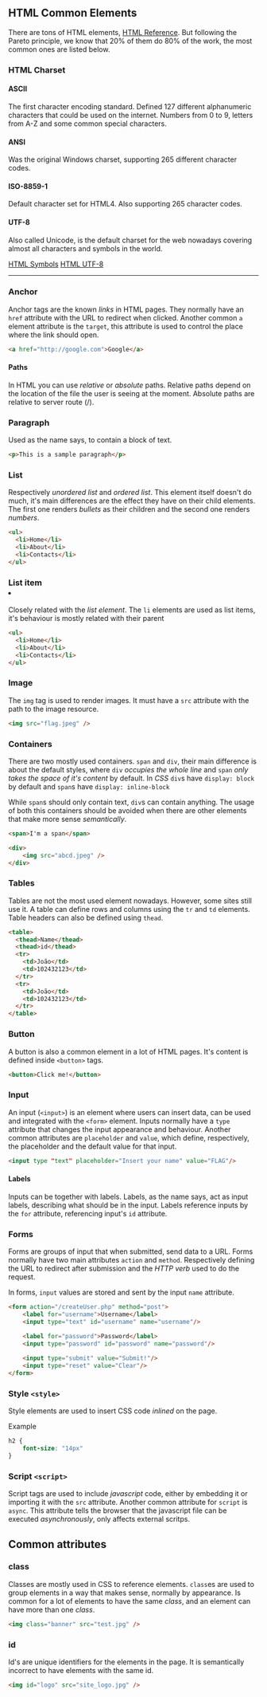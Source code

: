 ## HTML Common Elements 

There are tons of HTML elements, [HTML Reference](https://developer.mozilla.org/en-US/docs/Web/HTML/Element). But following the Pareto principle, we know that 20% of them do 80% of the work, the most common ones are listed below.

### HTML Charset

#### ASCII

The first character encoding standard. Defined 127 different alphanumeric characters that could be used on the internet. Numbers from 0 to 9, letters from A-Z and some common special characters.

#### ANSI 

Was the original Windows charset, supporting 265 different character codes.

#### ISO-8859-1

Default character set for HTML4. Also supporting 265 character codes.

#### UTF-8

Also called Unicode, is the default charset for the web nowadays covering almost all characters and symbols in the world.

[HTML Symbols](https://www.w3schools.com/charsets/ref_html_symbols.asp)
[HTML UTF-8](https://www.w3schools.com/charsets/ref_html_utf8.asp)

______

### Anchor <a>

Anchor tags are the known *links* in HTML pages. They normally have an `href` attribute with the URL to redirect when clicked.
Another common `a` element attribute is the `target`, this attribute is used to control the place where the link should open.

```html
<a href="http://google.com">Google</a>
```

#### Paths

In HTML you can use *relative* or *absolute* paths. 
Relative paths depend on the location of the file the user is seeing at the moment. 
Absolute paths are relative to server route (/).

### Paragraph <p>

Used as the name says, to contain a block of text. 

```html
<p>This is a sample paragraph</p>
```

### List <ul> <ol>

Respectively *unordered list* and *ordered list*. This element itself doesn't do much, it's main differences are the effect they have on their child elements. The first one renders *bullets* as their children and the second one renders *numbers*.

```html
<ul>
  <li>Home</li>
  <li>About</li>
  <li>Contacts</li>
</ul>
```

### List item <li>

Closely related with the *list element*. The `li` elements are used as list items, it's behaviour is mostly related with their parent

```html
<ul>
  <li>Home</li>
  <li>About</li>
  <li>Contacts</li>
</ul>
```

### Image

The `img` tag is used to render images. It must have a `src` attribute with the path to the image resource.

```html
<img src="flag.jpeg" />
```

### Containers

There are two mostly used containers. `span` and `div`, their main difference is about the default styles, where `div` *occupies the whole line* and `span` *only takes the space of it's content* by default. In *CSS* `div`s have `display: block` by default and `span`s have `display: inline-block`

While `span`s should only contain text, `div`s can contain anything. The usage of both this containers should be avoided when there are other elements that make more sense *semantically*.

```html
<span>I'm a span</span>

<div>
    <img src="abcd.jpeg" />
</div>
```

### Tables

Tables are not the most used element nowadays. However, some sites still use it. A table can define rows and columns using the `tr` and `td` elements. Table headers can also be defined using `thead`.

```html
<table>
  <thead>Name</thead>
  <thead>id</thead>
  <tr>
    <td>João</td>
    <td>102432123</td>
  </tr>
  <tr>
    <td>João</td>
    <td>102432123</td>
  </tr>
</table>
```

### Button

A button is also a common element in a lot of HTML pages. It's content is defined inside `<button>` tags.

```html
<button>Click me!</button>
```

### Input

An input (`<input>`) is an element where users can insert data, can be used and integrated with the `<form>` element. Inputs normally have a `type` attribute that changes the input appearance and behaviour. Another common attributes are `placeholder` and `value`, which define, respectively, the placeholder and the default value for that input.

```html
<input type "text" placeholder="Insert your name" value="FLAG"/>
```

#### Labels

Inputs can be together with labels. Labels, as the name says, act as input labels, describing what should be in the input. Labels reference inputs by the `for` attribute, referencing input's `id` attribute.

### Forms

Forms are groups of input that when submitted, send data to a URL. Forms normally have two main attributes `action` and `method`. Respectively defining the URL to redirect after submission and the *HTTP verb* used to do the request.

In forms, `input` values are stored and sent by the input `name` attribute.

```html
<form action="/createUser.php" method="post">
    <label for="username">Username</label>
    <input type="text" id="username" name="username"/>

    <label for="password">Password</label>
    <input type="password" id="password" name="password"/>
    
    <input type="submit" value="Submit!"/>
    <input type="reset" value="Clear"/>
</form>
```

### Style `<style>`

Style elements are used to insert CSS code *inlined* on the page.

Example

```css
h2 {
    font-size: "14px"
}
```

### Script `<script>`

Script tags are used to include *javascript* code, either by embedding it or importing it with the `src` attribute. Another common attribute for `script` is `async`. This attribute tells the browser that the javascript file can be executed *asynchronously*, only affects external scritps.

## Common attributes

### class

Classes are mostly used in CSS to reference elements. `class`es are used to group elements in a way that makes sense, normally by appearance. Is common for a lot of elements to have the same *class*, and an element can have more than one *class*.

```html
<img class="banner" src="test.jpg" />
```

### id 

Id's are unique identifiers for the elements in the page. It is semantically incorrect to have elements with the same id.

```html
<img id="logo" src="site_logo.jpg" />
```
